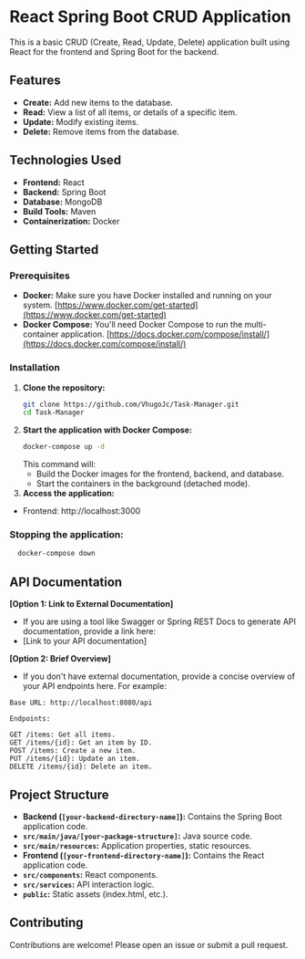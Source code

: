 # React Spring Boot CRUD Application

This is a basic CRUD (Create, Read, Update, Delete) application built using React for the frontend and Spring Boot for the backend.

## Features

- **Create:** Add new items to the database.
- **Read:** View a list of all items, or details of a specific item.
- **Update:** Modify existing items.
- **Delete:** Remove items from the database.

## Technologies Used

- **Frontend:** React
- **Backend:** Spring Boot
- **Database:** MongoDB
- **Build Tools:** Maven
- **Containerization:** Docker

## Getting Started
### Prerequisites

* **Docker:** Make sure you have Docker installed and running on your system. [https://www.docker.com/get-started](https://www.docker.com/get-started)
* **Docker Compose:** You'll need Docker Compose to run the multi-container application. [https://docs.docker.com/compose/install/](https://docs.docker.com/compose/install/)

### Installation

1. **Clone the repository:**
   ```bash
   git clone https://github.com/VhugoJc/Task-Manager.git
   cd Task-Manager
   ```
2. **Start the application with Docker Compose:**
    ```bash
    docker-compose up -d
    ```
    This command will:
    - Build the Docker images for the frontend, backend, and database.
    - Start the containers in the background (detached mode).
3. **Access the application:**
- Frontend: http://localhost:3000
### Stopping the application:
  ```bash
    docker-compose down
  ```


## API Documentation

**[Option 1: Link to External Documentation]**

- If you are using a tool like Swagger or Spring REST Docs to generate API documentation, provide a link here:
- [Link to your API documentation]

**[Option 2: Brief Overview]**

- If you don't have external documentation, provide a concise overview of your API endpoints here. For example:
```
Base URL: http://localhost:8080/api

Endpoints:

GET /items: Get all items.
GET /items/{id}: Get an item by ID.
POST /items: Create a new item.
PUT /items/{id}: Update an item.
DELETE /items/{id}: Delete an item.
```

## Project Structure

- **Backend (`[your-backend-directory-name]`):** Contains the Spring Boot application code.
- **`src/main/java/[your-package-structure]`:** Java source code.
- **`src/main/resources`:** Application properties, static resources.
- **Frontend (`[your-frontend-directory-name]`):** Contains the React application code.
- **`src/components`:** React components.
- **`src/services`:** API interaction logic.
- **`public`:** Static assets (index.html, etc.).

## Contributing

Contributions are welcome! Please open an issue or submit a pull request.
